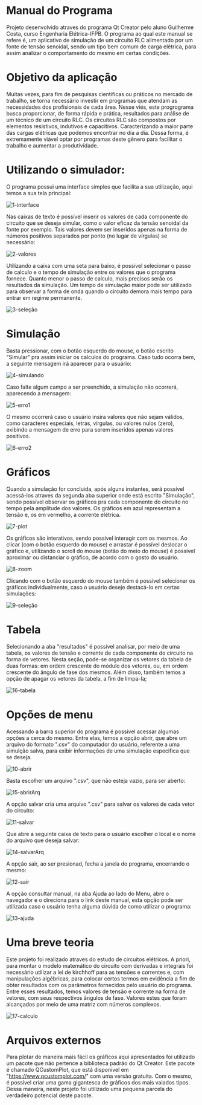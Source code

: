 # Manual do Programa

Projeto desenvolvido atraves do programa Qt Creator pelo aluno Guilherme Costa, curso Engenharia Elétrica-IFPB. O programa ao qual este manual se refere é, um aplicativo de simulação de um circuito RLC alimentado por um fonte de tensão senoidal, sendo um tipo bem comum de carga elétrica, para assim analizar o comportamento do mesmo em certas condições.

# Objetivo da aplicação

Muitas vezes, para fim de pesquisas cientificas ou práticos no mercado de trabalho, se torna necessário investir em programas que atendam as necessidades dos profisionais de cada área. Nesse viés, este progrograma busca proporcionar, de forma rápida e prática, resultados para análise de um técnico de um circuito RLC.
Os circuitos RLC são compostos por elementos resistivos, indutivos e capacitivos. Caracterizando a maior parte das cargas elétricas que podemos encontrar no dia a dia. Dessa forma, é extremamente viável optar por programas deste gênero para facilitar o trabalho e aumentar a produtividade.

# Utilizando o simulador:

O programa possui uma interface simples que facilita a sua utilização, aqui temos a sua tela principal:

![1-interface](https://github.com/Guilherme167/Projeto/blob/master/imagens/1-interface.png)

Nas caixas de texto é possível inserir os valores de cada componente do circuito que se deseja simular, como o valor eficaz da tensão senoidal da fonte por exemplo. Tais valores devem ser inseridos apenas na forma de números positivos separados por ponto (no lugar de vírgulas) se necessário:

![2-valores](https://github.com/Guilherme167/Projeto/blob/master/imagens/2-valores.png)

Utilizando a caixa com uma seta para baixo, é possivel selecionar o passo de calculo e o tempo de simulação entre os valores que o programa fornece. Quanto menor o passo de calculo, mais precisos serão os resultados da simulação. Um tempo de simulação maior pode ser utilizado para observar a forma de onda quando o circuito demora mais tempo para entrar em regime permanente.

![3-seleção](https://github.com/Guilherme167/Projeto/blob/master/imagens/3-sele%C3%A7%C3%A3o.png)

# Simulação

Basta pressionar, com o botão esquerdo do mouse, o botão escrito "Simular" pra assim iniciar os calculos do programa. Caso tudo ocorra bem, a seguinte mensagem irá aparecer para o usuário:

![4-simulando](https://github.com/Guilherme167/Projeto/blob/master/imagens/4-simulando.png)

Caso falte algum campo a ser preenchido, a simulação não ocorrerá, aparecendo a mensagem:

![5-erro1](https://github.com/Guilherme167/Projeto/blob/master/imagens/5-erro1.png)

O mesmo ocorrerá caso o usuário insira valores que não sejam válidos, como caracteres especiais, letras, vírgulas, ou valores nulos (zero), exibindo a mensagem de erro para serem inseridos apenas valores positivos.

![6-erro2](https://github.com/Guilherme167/Projeto/blob/master/imagens/6-erro2.png)

# Gráficos

Quando a simulação for concluida, após alguns instantes, será possível acessá-los atraves da segunda aba superior onde está escrito "Simulação", sendo possível observar os gráficos pra cada componente do circuito no tempo pela amplitude dos valores. Os gráficos em azul representam a tensão e, os em vermelho, a corrente elétrica.

![7-plot](https://github.com/Guilherme167/Projeto/blob/master/imagens/7-plot.png)

Os gráficos são interativos, sendo possível interagir com os mesmos. Ao clicar (com o botão esquerdo do mouse) e arrastar é possível deslocar o gráfico e, utilizando o scroll do mouse (botão do meio do mouse) é possível aproximar ou distanciar o gráfico, de acordo com o gosto do usuário.

![8-zoom](https://github.com/Guilherme167/Projeto/blob/master/imagens/8-zoom.png)

Clicando com o botão esquerdo do mouse também é possível selecionar os gráficos individualmente, caso o usuário deseje destacá-lo em certas simulações:

![9-seleção](https://github.com/Guilherme167/Projeto/blob/master/imagens/9-sele%C3%A7%C3%A3o.png)

# Tabela

Selecionando a aba "resultados" é possível analisar, por meio de uma tabela, os valores de tensão e corrente de cada componente do circuito na forma de vetores. Nesta seção, pode-se organizar os vetores da tabela de duas formas: em ordem crescente do módulo dos vetores, ou, em ordem crescente do ângulo de fase dos mesmos. Além disso, também temos a opção de apagar os vetores da tabela, a fim de limpa-la;

![16-tabela](https://github.com/Guilherme167/Projeto/blob/master/imagens/16-tabela.png)

# Opções de menu

Acessando a barra superior do programa é possivel acessar algumas opções a cerca do mesmo. Entre elas, temos a opção abrir, que abre um arquivo do formato ".csv" do computador do usuário, referente a uma simulção salva, para exibir informações de uma simulação especifica que se deseja.

![10-abrir](https://github.com/Guilherme167/Projeto/blob/master/imagens/10-abrir.png)

Basta escolher um arquivo ".csv", que não esteja vazio, para ser aberto:

![15-abrirArq](https://github.com/Guilherme167/Projeto/blob/master/imagens/15-abrirArq.png)

A opção salvar cria uma arquivo ".csv" para salvar os valores de cada vetor do circuito:

![11-salvar](https://github.com/Guilherme167/Projeto/blob/master/imagens/11-salvar.png)

Que abre a seguinte caixa de texto para o usuário escolher o local e o nome do arquivo que deseja salvar:

![14-salvarArq](https://github.com/Guilherme167/Projeto/blob/master/imagens/14-salvarArq.png)

A opção sair, ao ser presionad, fecha a janela do programa, encerrando o mesmo:

![12-sair](https://github.com/Guilherme167/Projeto/blob/master/imagens/12-sair.png)

A opção consultar manual, na aba Ajuda ao lado do Menu, abre o navegador e o direciona para o link deste manual, esta opção pode ser utilizada caso o usuário tenha alguma dúvida de como utilizar o programa:

![13-ajuda](https://github.com/Guilherme167/Projeto/blob/master/imagens/13-ajuda.png)

# Uma breve teoria

Este projeto foi realizado atraves do estudo de circuitos elétricos. A priori, para montar o modelo matemático do circuito com derivadas e integrais foi necessário utilizar a lei de kirchhoff para as tensões e correntes e, com manipulações algébricas, para colocar certos termos em evidência a fim de obter resultados com os parâmetros fornecidos pelo usuário do programa.
Entre esses resultados, temos valores de tensão e corrente na forma de vetores, com seus respectivos ângulos de fase. Valores estes que foram alcançados por meio de uma matriz com números complexos.

![17-calculo]()

# Arquivos externos

Para plotar de maneira mais fácil os gráficos aqui apresentados foi utilizado um pacote que não pertence a biblioteca padrão do Qt Creator. Este pacote é chamado QCustomPlot, que está disponível em "https://www.qcustomplot.com/" com uma versão gratuita. Com o mesmo, é possível criar uma gama gigantesca de gráficos dos mais vaiados tipos. Dessa maneira, neste projeto foi utilizado uma pequena parcela do verdadeiro potencial deste pacote.
